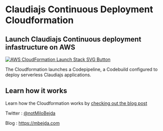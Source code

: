 # Claudiajs Continuous Deployment Cloudformation

## Launch Claudiajs Continuous deployment infastructure on AWS 
[![AWS CloudFormation Launch Stack SVG Button](https://cdn.rawgit.com/buildkite/cloudformation-launch-stack-button-svg/master/launch-stack.svg)](https://s3.amazonaws.com/cf-templates-1k2irs0qhlmqz-us-east-1/2017211Kld-template1pntmaygqfb)

The Cloudformation launches a Codepipeline, a Codebuild configured to deploy serverless Claudiajs applications. 


## Learn how it works
Learn how the Cloudformation works by [checking out the blog post](https://www.mbejda.com/claudiajs-continuous-deployment/)


Twitter : [@notMiloBejda](https://twitter.com/notMiloBejda)

Blog : https://mbejda.com
